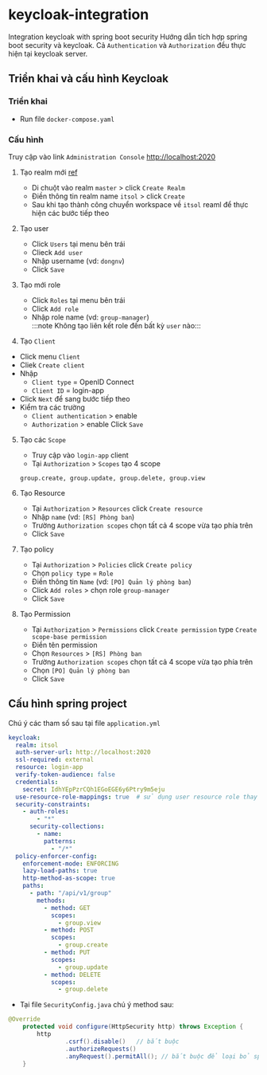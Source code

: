# keycloak-integration
Integration keycloak with spring boot security
Hướng dẫn tích hợp spring boot security và keycloak. Cả `Authentication` và `Authorization` đều thực hiện tại keycloak server.

## Triển khai và cấu hình Keycloak
### Triển khai
- Run file `docker-compose.yaml`

### Cấu hình
Truy cập vào link `Administration Console` [http://localhost:2020](http://localhost:2020)

1. Tạo realm mới [ref](https://www.keycloak.org/docs/13.0/getting_started/#creating-a-realm-and-a-user)
   - Di chuột vào realm `master` > click `Create Realm`
   - Điền thông tin realm name `itsol` > click `Create`
   - Sau khi tạo thành công chuyển workspace về `itsol` reaml để thực hiện các bước tiếp theo

2. Tạo user
   - Click `Users` tại menu bên trái
   - Clieck `Add user`
   - Nhập username (vd: `dongnv`)
   - Click `Save`
3. Tạo mới role
   - Click `Roles` tại menu bên trái
   - Click `Add role`
   - Nhập role name (vd: `group-manager`) </br>
   :::note Không tạo liên kết role đến bất kỳ `user` nào:::
4. Tạo `Client`
  - Click menu `Client`
  - Cliek `Create client`
  - Nhập 
    - `Client type` = OpenID Connect
    - `Client ID` = login-app
  - Click `Next` để sang bước tiếp theo
  - Kiểm tra các trường
    - `Client authentication` > enable
    - `Authorization` > enable
  Click `Save`
5. Tạo các `Scope`
   - Truy cập vào `login-app` client
   - Tại `Authorization` > `Scopes` tạo 4 scope
   ```
   group.create, group.update, group.delete, group.view
   ```
6. Tạo Resource
   - Tại `Authorization` > `Resources` click `Create resource`
   - Nhập `name` (vd: `[RS] Phòng ban`)
   - Trường `Authorization scopes` chọn tất cả 4 scope vừa tạo phía trên
   - Click `Save`

7. Tạo policy
   - Tại `Authorization` > `Policies` click `Create policy`
   - Chọn `policy type` = `Role`
   - Điền thông tin `Name` (vd: `[PO] Quản lý phòng ban`)
   - Click `Add roles` > chọn role `group-manager`
   - Click `Save`

8. Tạo Permission
   - Tại `Authorization` > `Permissions` click `Create permission` type `Create scope-base permission`
   - Điền tên permission
   - Chọn `Resources` > `[RS] Phòng ban`
   - Trường `Authorization scopes` chọn tất cả 4 scope vừa tạo phía trên
   - Chọn `[PO] Quản lý phòng ban`
   - Click `Save`

## Cấu hình spring project
Chú ý các tham số sau tại file `application.yml`

```yaml
keycloak:
  realm: itsol
  auth-server-url: http://localhost:2020
  ssl-required: external
  resource: login-app
  verify-token-audience: false
  credentials:
    secret: IdhYEpPzrCQh1EGoEGE6y6Ptry9m5eju
  use-resource-role-mappings: true  # sử dụng user resource role thay vì real role
  security-constraints: 
    - auth-roles:
        - "*"
      security-collections:
        - name:
          patterns:
            - "/*"
  policy-enforcer-config:
    enforcement-mode: ENFORCING
    lazy-load-paths: true
    http-method-as-scope: true
    paths:
      - path: "/api/v1/group"
        methods:
          - method: GET
            scopes:
              - group.view
          - method: POST
            scopes:
              - group.create
          - method: PUT
            scopes:
              - group.update
          - method: DELETE
            scopes:
              - group.delete
```

- Tại file `SecurityConfig.java` chú ý method sau:
```java
@Override
    protected void configure(HttpSecurity http) throws Exception {
        http
                .csrf().disable()   // bắt buộc
                .authorizeRequests()
                .anyRequest().permitAll(); // bắt buộc để loại bỏ spring security
    }
```